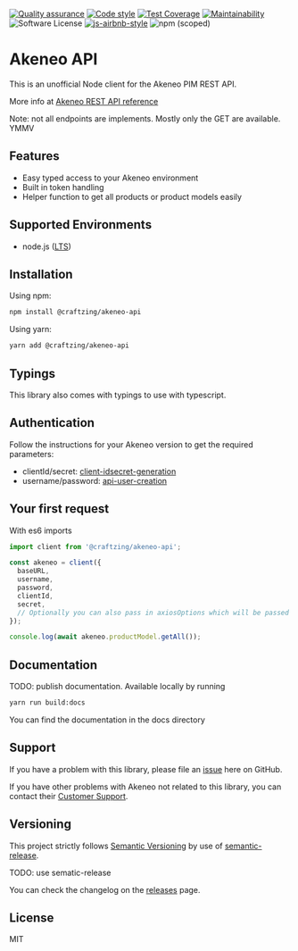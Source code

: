 [![Quality assurance](https://github.com/craftzing/node-akeneo-api/actions/workflows/quality-assurance.yml/badge.svg?branch=master)](https://github.com/craftzing/node-akeneo-api/actions/workflows/quality-assurance.yml)
[![Code style](https://github.com/craftzing/node-akeneo-api/actions/workflows/code-style.yml/badge.svg?branch=master)](https://github.com/craftzing/node-akeneo-api/actions/workflows/code-style.yml)
[![Test Coverage](https://api.codeclimate.com/v1/badges/90013a42a4dce3766813/test_coverage)](https://codeclimate.com/github/craftzing/akeneo-api/test_coverage)
[![Maintainability](https://api.codeclimate.com/v1/badges/90013a42a4dce3766813/maintainability)](https://codeclimate.com/github/craftzing/akeneo-api/maintainability)
![Software License](https://img.shields.io/github/license/craftzing/node-akeneo-api)
[![js-airbnb-style](https://img.shields.io/badge/code%20style-airbnb-brightgreen.svg)](https://github.com/airbnb/javascript/)
![npm (scoped)](https://img.shields.io/npm/v/@craftzing/akeneo-api)

# Akeneo API

This is an unofficial Node client for the Akeneo PIM REST API.

More info at [Akeneo REST API reference](https://api.akeneo.com/api-reference-index.html)

Note: not all endpoints are implements. Mostly only the GET are available. YMMV

## Features

- Easy typed access to your Akeneo environment
- Built in token handling
- Helper function to get all products or product models easily

## Supported Environments

- node.js ([LTS](https://nodejs.org/en/about/releases/))

## Installation

Using npm:

```sh
npm install @craftzing/akeneo-api
```

Using yarn:

```sh
yarn add @craftzing/akeneo-api
```

## Typings

This library also comes with typings to use with typescript.

## Authentication

Follow the instructions for your Akeneo version to get the required parameters:

- clientId/secret: [client-idsecret-generation](https://api.akeneo.com/documentation/authentication.html#client-idsecret-generation)
- username/password: [api-user-creation](https://api.akeneo.com/documentation/authentication.html#api-user-creation)

## Your first request

With es6 imports

```js
import client from '@craftzing/akeneo-api';

const akeneo = client({
  baseURL,
  username,
  password,
  clientId,
  secret,
  // Optionally you can also pass in axiosOptions which will be passed to the Axios instance
});

console.log(await akeneo.productModel.getAll());
```

## Documentation

TODO: publish documentation.
Available locally by running

```sh
yarn run build:docs
```

You can find the documentation in the docs directory

## Support

If you have a problem with this library, please file an [issue](https://github.com/craftzing/akeneo-api/issues/new) here on GitHub.

If you have other problems with Akeneo not related to this library, you can contact their [Customer Support](https://www.akeneo.com/support/).

## Versioning

This project strictly follows [Semantic Versioning](http://semver.org/) by use of [semantic-release](https://github.com/semantic-release/semantic-release).

TODO: use sematic-release

You can check the changelog on the [releases](https://github.com/contentful/contentful-management.js/releases) page.

## License

MIT
